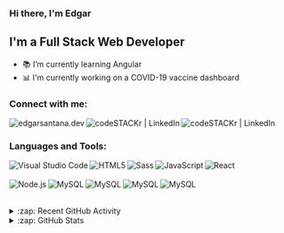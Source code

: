 

### Hi there, I'm Edgar


## I'm a Full Stack Web Developer

- 📚 I’m currently learning Angular
- 📊 I'm currently working on a COVID-19 vaccine dashboard


### Connect with me:

[<img align="left" alt="edgarsantana.dev"  src="https://img.shields.io/badge/website-000000?style=for-the-badge&logo=About.me&logoColor=white" />][website]
[<img align="left" alt="codeSTACKr | LinkedIn"  src="https://img.shields.io/badge/GitHub-100000?style=for-the-badge&logo=github&logoColor=white" />][linkedin]
[<img align="left" alt="codeSTACKr | LinkedIn"  src="https://img.shields.io/badge/LinkedIn-0077B5?style=for-the-badge&logo=linkedin&logoColor=white" />][linkedin]


<br />

### Languages and Tools:

<!--Visual Studio Code-->
[<img align="left" alt="Visual Studio Code" src="https://img.shields.io/badge/Visual_Studio_Code-0078D4?style=for-the-badge&logo=visual%20studio%20code&logoColor=white" />][MySQL]
<!--HTML-->
[<img align="left" alt="HTML5"  src="https://img.shields.io/badge/HTML5-E34F26?style=for-the-badge&logo=html5&logoColor=white" />][MySQL]

[<img align="left" alt="Sass"  src="https://img.shields.io/badge/Sass-CC6699?style=for-the-badge&logo=sass&logoColor=white" />][cssplaylist]
[<img align="left" alt="JavaScript" src="https://img.shields.io/badge/JavaScript-323330?style=for-the-badge&logo=javascript&logoColor=F7DF1E" />][jsplaylist]
[<img align="left" alt="React"  src="https://img.shields.io/badge/React-20232A?style=for-the-badge&logo=react&logoColor=61DAFB" />][reactplaylist]<br /> <br />
[<img align="left" alt="Node.js"  src="https://img.shields.io/badge/Node.js-339933?style=for-the-badge&logo=nodedotjs&logoColor=white" />][MySQL]
[<img align="left" alt="MySQL" src="https://img.shields.io/badge/MySQL-005C84?style=for-the-badge&logo=mysql&logoColor=white" />][MySQL]
[<img align="left" alt="MySQL" src="https://img.shields.io/badge/Bootstrap-563D7C?style=for-the-badge&logo=bootstrap&logoColor=white" />][MySQL]
[<img align="left" alt="MySQL" src="https://img.shields.io/badge/TypeScript-007ACC?style=for-the-badge&logo=typescript&logoColor=white" />][MySQL]
[<img align="left" alt="MySQL" src="https://img.shields.io/badge/jQuery-0769AD?style=for-the-badge&logo=jquery&logoColor=white" />][MySQL]

<br />
<br />



<details>
  <summary>:zap: Recent GitHub Activity</summary>
  

</details>

<details>
  <summary>:zap: GitHub Stats</summary>

[![Top Langs](https://github-readme-stats.vercel.app/api/top-langs/?username=edgars61)](https://github.com/anuraghazra/github-readme-stats)


</details>

[website]: https://edgarsantana.dev
[course]: http://vsCodeHero.com
[instagram]: https://instagram.com/codeSTACKr
[linkedin]: https://www.linkedin.com/in/edgar-s-9b56a01a4/
[MySQL]: https://www.mysql.com
[jsplaylist]: https://www.youtube.com/playlist?list=PLkwxH9e_vrALRJKu7wfXby3MKeflhTu6B
[cssplaylist]: https://www.youtube.com/playlist?list=PLkwxH9e_vrALSdvZuEh6gqQdmDoDIoqz4
[reactplaylist]: https://www.youtube.com/playlist?list=PLkwxH9e_vrAK4TdffpxKY3QGyHCpxFcQ0
